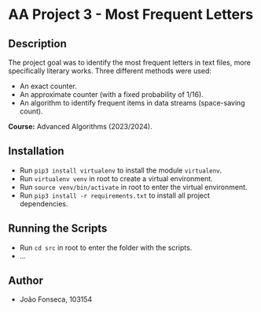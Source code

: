 # AA Project 3 - Most Frequent Letters

## Description

The project goal was to identify the most frequent letters in text files, more specifically literary works. Three different methods were used:

- An exact counter.
- An approximate counter (with a fixed probability of 1/16).
- An algorithm to identify frequent items in data streams (space-saving count).

**Course:** Advanced Algorithms (2023/2024).

## Installation

- Run `pip3 install virtualenv` to install the module `virtualenv`.
- Run `virtualenv venv` in root to create a virtual environment.
- Run `source venv/bin/activate` in root to enter the virtual environment.
- Run `pip3 install -r requirements.txt` to install all project dependencies.

## Running the Scripts

- Run `cd src` in root to enter the folder with the scripts.
- ...

## Author

- João Fonseca, 103154
